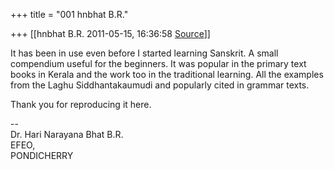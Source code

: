 +++
title = "001 hnbhat B.R."

+++
[[hnbhat B.R.	2011-05-15, 16:36:58 [Source](https://groups.google.com/g/samskrita/c/HTgOtvKZEgg)]]



It has been in use even before I started learning Sanskrit. A small compendium useful for the beginners. It was popular in the primary text books in Kerala and the work too in the traditional learning. All the examples from the Laghu Siddhantakaumudi and popularly cited in grammar texts.

  

Thank you for reproducing it here.  
  
--  
Dr. Hari Narayana Bhat B.R.  
EFEO,  
PONDICHERRY  

